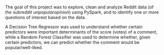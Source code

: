 The goal of this project was to explore, clean and analyze Reddit data (of the subreddit *unpopularopinion*) using PySpark, and to identify one or more questions of interest based on the data.

A Decision Tree Regressor was used to understand whether certain predictors were important determinants of the score (votes) of a comment, while a Random Forest Classifier was used to determine whether, given certain predictors, we can predict whether the comment would be popular/well-liked.
